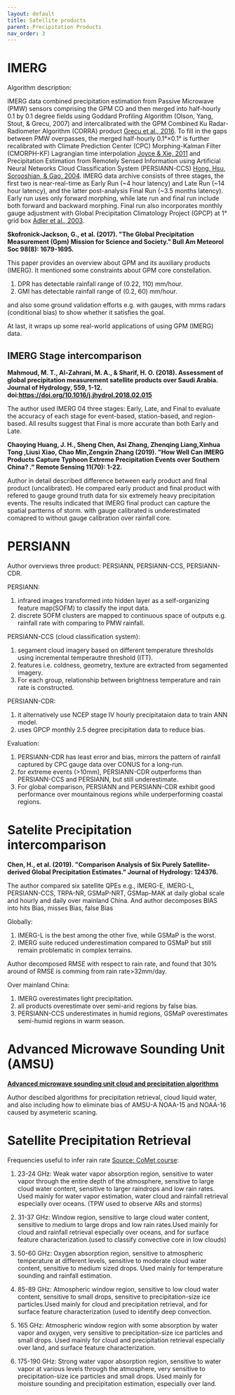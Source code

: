 ```yaml
---
layout: default
title: Satellite products
parent: Precipitation Products
nav_order: 3
---
```


# IMERG

Algorithm description:

IMERG data combined precipitation estimation from Passive Microwave (PMW) sensors comprising the GPM CO and then merged into half-hourly 0.1 by 0.1 degree fields using Goddard Profiling Algorithm (Olson, Yang, Stout, & Grecu, 2007) and intercalibrated with the GPM Combined Ku Radar-Radiometer Algorithm (CORRA) product [Grecu et al., 2016](https://journals.ametsoc.org/doi/10.1175/JTECH-D-16-0019.1). To fill in the gaps between PMW overpasses, the merged half-hourly 0.1°×0.1° is further recalibrated with Climate Prediction Center (CPC) Morphing-Kalman Filter (CMORPH-KF) Lagrangian time interpolation [Joyce & Xie, 2011](https://journals.ametsoc.org/doi/full/10.1175/JHM-D-11-022.1) and Precipitation Estimation from Remotely Sensed Information using Artificial Neural Networks Cloud Classification System (PERSIANN-CCS) [Hong, Hsu, Sorooshian, & Gao, 2004](https://journals.ametsoc.org/doi/full/10.1175/JAM2173.1). 
IMERG data archive consists of three stages, the first two is near-real-time as Early Run (~4 hour latency) and Late Run (~14 hour latency), and the latter post-analysis Final Run (~3.5 months latency). Early run uses only forward morphing, while late run and final run include both forward and backward morphing. Final run also incorporates monthly gauge adjustment with Global Precipitation Climatology Project (GPCP) at 1° grid box [Adler et al., 2003](https://journals.ametsoc.org/doi/full/10.1175/1525-7541%282003%29004%3C1147%3ATVGPCP%3E2.0.CO%3B2).


 
__Skofronick-Jackson, G., et al. (2017). "The Global Precipitation Measurement (Gpm) Mission for Science and Society." Bull Am Meteorol Soc 98(8): 1679-1695.__

This paper provides an overview about GPM and its auxiliary products (IMERG). It mentioned some constraints about GPM core constellation. 
 1. DPR has detectable rainfall range of (0.22, 110) mm/hour.
 2. GMI has detectable rainfall range of (0.2, 60) mm/hour.
 
and also some ground validation efforts e.g. with gauges, with mrms radars (conditional bias) to show whether it satisfies the goal.

At last, it wraps up some real-world applications of using GPM (IMERG) data.

## IMERG Stage intercomparison

__Mahmoud, M. T., Al-Zahrani, M. A., & Sharif, H. O. (2018). Assessment of global precipitation measurement satellite products over Saudi Arabia. Journal of Hydrology, 559, 1-12. doi:https://doi.org/10.1016/j.jhydrol.2018.02.015__

The author used IMERG 04 three stages: Early, Late, and Final to evaluate the accuracy of each stage for event-based, station-based, and region-based. All results suggest that Final is more accurate than both Early and Late.

__Chaoying Huang, J. H., Sheng Chen, Asi Zhang, Zhenqing Liang,Xinhua Tong ,Liusi Xiao, Chao Min,Zengxin Zhang (2019). "How Well Can IMERG Products Capture Typhoon Extreme Precipitation Events over Southern China? ." Remote Sensing 11(70): 1-22.__

Author in detail described difference between early product and final product (uncalibrated). He compared early product and final product
 with refered to gauge ground truth data for six extremely heavy precipitation events. The results indicated that IMERG final product
 can capture the spatial partterns of storm. with gauge calibrated is underestimated comapred to without gauge calibration over rainfall core. 
 

# PERSIANN

Author overviews three product: PERSIANN, PERSIANN-CCS, PERSIANN-CDR.

PERSIANN:
  1. infrared images transformed into hidden layer as a self-organizing feature map(SOFM) to classify the input data.
  2. discrete SOFM clusters are mapped to continuous space of outputs e.g. rainfall rate with comparing to PMW rainfall.
 
PERSIANN-CCS (cloud classification system):
  1. segament cloud imagery based on different temperature thresholds using incremental temperautre threshold (ITT).
  2. features i.e. coldness, geometry, texture are extracted from segamented imagery.
  3. For each group, relationship between brightness temperature and rain rate is constructed.
  
PERSIANN-CDR:
  1. it alternatively use NCEP stage IV hourly precipitataion data to train ANN model.
  2. uses GPCP monthly 2.5 degree precipitation data to reduce bias.
  
Evaluation:

  1. PERSIANN-CDR has least error and bias, mirrors the pattern of rainfall captured by CPC gauge data over CONUS for a long-run.
  2. for extreme events (>10mm), PERSIANN-CDR outperforms than PERSIANN-CCS and PERSIANN, but still underestimate.
  3. For global comparison, PERSIANN and PERSIANN-CDR exhibit good performance over mountainous regions while underperforming coastal regions.
  
# Satelite Precipitation intercomparison

__Chen, H., et al. (2019). "Comparison Analysis of Six Purely Satellite-derived Global Precipitation Estimates." Journal of Hydrology: 124376.__

The author compared six satellite QPEs e.g., IMERG-E, IMERG-L, PERSIANN-CCS, TRPA-NR, GSMaP-NRT, GSMap-MAK at daily global scale and hourly and daily over mainland China. And author decomposes BIAS into hits Bias, misses Bias, false Bias

Globally:
1. IMERG-L is the best among the other five, while GSMaP is the worst. 
2. IMERG suite reduced underestimation compared to GSMaP but still remain problematic in complex terrains.

Author decomposed RMSE with respect to rain rate, and found that 30% around of RMSE is comming from rain rate>32mm/day.

Over mainland China:  
1. IMERG overestimates light precipitation.
2. all products overestimate over semi-arid regions by false bias.
3. PERSIANN-CCS underestimates in humid regions, GSMaP overestimates semi-humid regions in warm season.

# Advanced Microwave Sounding Unit (AMSU)

[__Advanced microwave sounding unit cloud and precipitation algorithms__](https://agupubs.onlinelibrary.wiley.com/doi/full/10.1029/2002RS002679%4010.1002/%28ISSN%291944-799X.MARS01)

Author descibed algorithms for precipitation retrieval, cloud liquid water, and also including how to eliminate bias of AMSU-A NOAA-15 and NOAA-16 caused by asymeteric scaning.


# Satellite Precipitation Retrieval

Frequencies useful to infer rain rate [Source: CoMet course](https://www.meted.ucar.edu/satmet/microwave_topics/clouds_precip_wv_v2/navmenu.php?tab=1&page=2-11-0&type=flash):

1. 23-24 GHz: Weak water vapor absorption region, sensitive to water vapor through the entire depth of the atmosphere, sensitive to large cloud water content, sensitive to larger raindrops and low rain rates. Used mainly for water vapor estimation, water cloud and rainfall retrieval especially over oceans. (TPW used to observe ARs and storms)

2. 31-37 GHz: Window region, sensitive to large cloud water content, sensitive to medium to large drops and low rain rates.Used mainly for cloud and rainfall retrieval especially over oceans, and for surface feature characterization.(used to classify convective core in low clouds)

3. 50-60 GHz: Oxygen absorption region, sensitive to atmospheric temperature at different levels, sensitive to moderate cloud water content, sensitive to medium sized drops. Used mainly for temperature sounding and rainfall estimation.

4. 85-89 GHz: Atmospheric window region, sensitive to low cloud water content, sensitive to small drops, sensitive to precipitation-size ice particles.Used mainly for cloud and precipitation retrieval, and for surface feature characterization (used to identify deep convection.

5. 165 GHz: Atmospheric window region with some absorption by water vapor and oxygen, very sensitive to precipitation-size ice particles and small drops. Used mainly for cloud and precipitation retrieval especially over land, and surface feature characterization.

6. 175-190 GHz: Strong water vapor absorption region, sensitive to water vapor at various levels through the atmosphere, very sensitive to precipitation-size ice particles and small drops. Used mainly for moisture sounding and precipitation estimation, especially over land.
